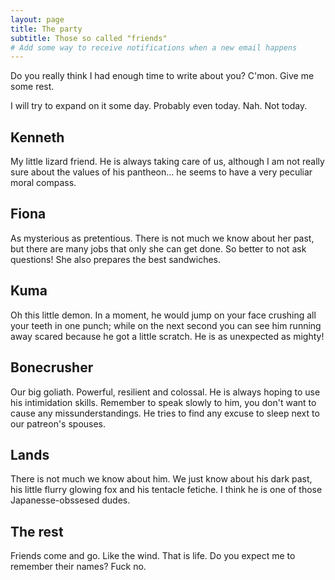 ```yaml
---
layout: page
title: The party
subtitle: Those so called "friends"
# Add some way to receive notifications when a new email happens
---
```


Do you really think I had enough time to write about you? C'mon. Give me some rest.

I will try to expand on it some day. Probably even today. Nah. Not today.

## Kenneth

My little lizard friend. He is always taking care of us, although I am not really sure about the values of his pantheon... he seems to have a very peculiar moral compass. 

## Fiona

As mysterious as pretentious. There is not much we know about her past, but there are many jobs that only she can get done. So better to not ask questions! She also prepares the best sandwiches. 

## Kuma

Oh this little demon. In a moment, he would jump on your face crushing all your teeth in one punch; while on the next second you can see him running away scared because he got a little scratch. He is as unexpected as mighty!

## Bonecrusher

Our big goliath. Powerful, resilient and colossal. He is always hoping to use his intimidation skills. Remember to speak slowly to him, you don't want to cause any missunderstandings. He tries to find any excuse to sleep next to our patreon's spouses.

## Lands

There is not much we know about him. We just know about his dark past, his little flurry glowing fox and his tentacle fetiche. I think he is one of those Japanesse-obssesed dudes. 

## The rest

Friends come and go. Like the wind. That is life. Do you expect me to remember their names? Fuck no. 
